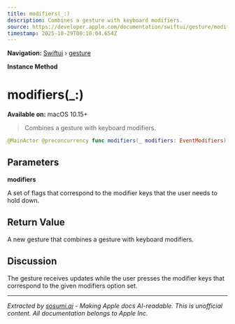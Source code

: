```yaml
---
title: modifiers(_:)
description: Combines a gesture with keyboard modifiers.
source: https://developer.apple.com/documentation/swiftui/gesture/modifiers(_:)
timestamp: 2025-10-29T00:10:04.654Z
---
```


**Navigation:** [Swiftui](/documentation/swiftui) › [gesture](/documentation/swiftui/gesture)

**Instance Method**

# modifiers(_:)

**Available on:** macOS 10.15+

> Combines a gesture with keyboard modifiers.

```swift
@MainActor @preconcurrency func modifiers(_ modifiers: EventModifiers) -> _ModifiersGesture<Self>
```

## Parameters

**modifiers**

A set of flags that correspond to the modifier keys that the user needs to hold down.



## Return Value

A new gesture that combines a gesture with keyboard modifiers.

## Discussion

The gesture receives updates while the user presses the modifier keys that correspond to the given modifiers option set.

---

*Extracted by [sosumi.ai](https://sosumi.ai) - Making Apple docs AI-readable.*
*This is unofficial content. All documentation belongs to Apple Inc.*
